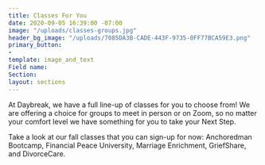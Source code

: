 ```yaml
---
title: Classes For You
date: 2020-09-05 16:39:00 -07:00
image: "/uploads/classes-groups.jpg"
header_bg_image: "/uploads/7085DA3B-CADE-443F-9735-0FF77BCA59E3.png"
primary_button:
- 
template: image_and_text
Field name: 
Section: 
layout: sections
---
```


At Daybreak, we have a full line-up of classes for you to choose from!  We are offering a choice for groups to meet in person or on Zoom, so no matter your comfort level we have something for you to take your Next Step.  

Take a look at our fall classes that you can sign-up for now:  Anchoredman Bootcamp, Financial Peace University, Marriage Enrichment, GriefShare, and DivorceCare.   